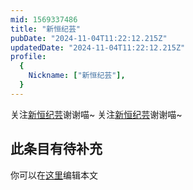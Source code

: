 ```yaml
---
mid: 1569337486
title: "新恒纪芸"
pubDate: "2024-11-04T11:22:12.215Z"
updatedDate: "2024-11-04T11:22:12.215Z"
profile:
  {
    Nickname: ["新恒纪芸"],
  }
---
```


关注[新恒纪芸](https://space.bilibili.com/1569337486)谢谢喵~ 关注[新恒纪芸](https://space.bilibili.com/1569337486)谢谢喵~

## 此条目有待补充
你可以在[这里](https://github.com/Yuhanawa/VTuber.ICU-Content/edit/master/v/新恒纪芸/index.md)编辑本文

